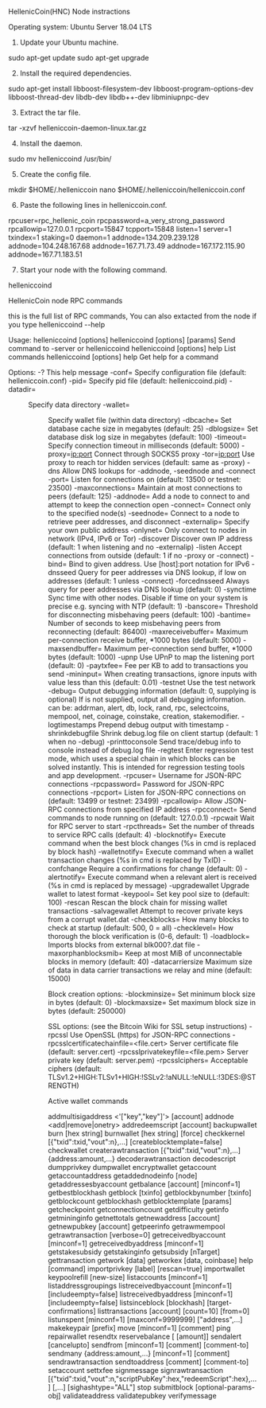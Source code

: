 HellenicCoin(HNC)  Node instractions

Operating system:  Ubuntu Server 18.04 LTS

1. Update your Ubuntu machine.

sudo apt-get update
sudo apt-get upgrade

2. Install the required dependencies.

sudo apt-get install libboost-filesystem-dev libboost-program-options-dev libboost-thread-dev libdb-dev libdb++-dev libminiupnpc-dev

3. Extract the tar file.

tar -xzvf helleniccoin-daemon-linux.tar.gz

4. Install the daemon.

sudo mv helleniccoind /usr/bin/

5. Create the config file.

mkdir $HOME/.helleniccoin
nano $HOME/.helleniccoin/helleniccoin.conf

6. Paste the following lines in helleniccoin.conf.

rpcuser=rpc_hellenic_coin
rpcpassword=a_very_strong_password
rpcallowip=127.0.0.1
rpcport=15847
tcpport=15848
listen=1
server=1
txindex=1
staking=0
daemon=1
addnode=134.209.239.128
addnode=104.248.167.68
addnode=167.71.73.49
addnode=167.172.115.90
addnode=167.71.183.51

7.  Start your node with the following command.

helleniccoind



HellenicCoin node RPC commands

this is the full list of RPC commands, You can also extacted from the node if you type            helleniccoind --help


Usage:
  helleniccoind [options]
  helleniccoind [options] <command> [params]  Send command to -server or helleniccoind
  helleniccoind [options] help                List commands
  helleniccoind [options] help <command>      Get help for a command

Options:
  -?                     This help message
  -conf=<file>           Specify configuration file (default: helleniccoin.conf)
  -pid=<file>            Specify pid file (default: helleniccoind.pid)
  -datadir=<dir>         Specify data directory
  -wallet=<dir>          Specify wallet file (within data directory)
  -dbcache=<n>           Set database cache size in megabytes (default: 25)
  -dblogsize=<n>         Set database disk log size in megabytes (default: 100)
  -timeout=<n>           Specify connection timeout in milliseconds (default: 5000)
  -proxy=<ip:port>       Connect through SOCKS5 proxy
  -tor=<ip:port>         Use proxy to reach tor hidden services (default: same as -proxy)
  -dns                   Allow DNS lookups for -addnode, -seednode and -connect
  -port=<port>           Listen for connections on <port> (default: 13500 or testnet: 23500)
  -maxconnections=<n>    Maintain at most <n> connections to peers (default: 125)
  -addnode=<ip>          Add a node to connect to and attempt to keep the connection open
  -connect=<ip>          Connect only to the specified node(s)
  -seednode=<ip>         Connect to a node to retrieve peer addresses, and disconnect
  -externalip=<ip>       Specify your own public address
  -onlynet=<net>         Only connect to nodes in network <net> (IPv4, IPv6 or Tor)
  -discover              Discover own IP address (default: 1 when listening and no -externalip)
  -listen                Accept connections from outside (default: 1 if no -proxy or -connect)
  -bind=<addr>           Bind to given address. Use [host]:port notation for IPv6
  -dnsseed               Query for peer addresses via DNS lookup, if low on addresses (default: 1 unless -connect)
  -forcednsseed          Always query for peer addresses via DNS lookup (default: 0)
  -synctime              Sync time with other nodes. Disable if time on your system is precise e.g. syncing with NTP (default: 1)
  -banscore=<n>          Threshold for disconnecting misbehaving peers (default: 100)
  -bantime=<n>           Number of seconds to keep misbehaving peers from reconnecting (default: 86400)
  -maxreceivebuffer=<n>  Maximum per-connection receive buffer, <n>*1000 bytes (default: 5000)
  -maxsendbuffer=<n>     Maximum per-connection send buffer, <n>*1000 bytes (default: 1000)
  -upnp                  Use UPnP to map the listening port (default: 0)
  -paytxfee=<amt>        Fee per KB to add to transactions you send
  -mininput=<amt>        When creating transactions, ignore inputs with value less than this (default: 0.01)
  -testnet               Use the test network
  -debug=<category>      Output debugging information (default: 0, supplying <category> is optional)
If <category> is not supplied, output all debugging information.
<category> can be: addrman, alert, db, lock, rand, rpc, selectcoins, mempool, net, coinage, coinstake, creation, stakemodifier.
  -logtimestamps         Prepend debug output with timestamp
  -shrinkdebugfile       Shrink debug.log file on client startup (default: 1 when no -debug)
  -printtoconsole        Send trace/debug info to console instead of debug.log file
  -regtest               Enter regression test mode, which uses a special chain in which blocks can be solved instantly. This is intended for regression testing tools and app development.
  -rpcuser=<user>        Username for JSON-RPC connections
  -rpcpassword=<pw>      Password for JSON-RPC connections
  -rpcport=<port>        Listen for JSON-RPC connections on <port> (default: 13499 or testnet: 23499)
  -rpcallowip=<ip>       Allow JSON-RPC connections from specified IP address
  -rpcconnect=<ip>       Send commands to node running on <ip> (default: 127.0.0.1)
  -rpcwait               Wait for RPC server to start
  -rpcthreads=<n>        Set the number of threads to service RPC calls (default: 4)
  -blocknotify=<cmd>     Execute command when the best block changes (%s in cmd is replaced by block hash)
  -walletnotify=<cmd>    Execute command when a wallet transaction changes (%s in cmd is replaced by TxID)
  -confchange            Require a confirmations for change (default: 0)
  -alertnotify=<cmd>     Execute command when a relevant alert is received (%s in cmd is replaced by message)
  -upgradewallet         Upgrade wallet to latest format
  -keypool=<n>           Set key pool size to <n> (default: 100)
  -rescan                Rescan the block chain for missing wallet transactions
  -salvagewallet         Attempt to recover private keys from a corrupt wallet.dat
  -checkblocks=<n>       How many blocks to check at startup (default: 500, 0 = all)
  -checklevel=<n>        How thorough the block verification is (0-6, default: 1)
  -loadblock=<file>      Imports blocks from external blk000?.dat file
  -maxorphanblocksmib=<n> Keep at most <n> MiB of unconnectable blocks in memory (default: 40)
  -datacarriersize       Maximum size of data in data carrier transactions we relay and mine (default: 15000)

Block creation options:
  -blockminsize=<n>      Set minimum block size in bytes (default: 0)
  -blockmaxsize=<n>      Set maximum block size in bytes (default: 250000)

SSL options: (see the Bitcoin Wiki for SSL setup instructions)
  -rpcssl                                  Use OpenSSL (https) for JSON-RPC connections
  -rpcsslcertificatechainfile=<file.cert>  Server certificate file (default: server.cert)
  -rpcsslprivatekeyfile=<file.pem>         Server private key (default: server.pem)
  -rpcsslciphers=<ciphers>                 Acceptable ciphers (default: TLSv1.2+HIGH:TLSv1+HIGH:!SSLv2:!aNULL:!eNULL:!3DES:@STRENGTH)


Active wallet commands

addmultisigaddress <nrequired> <'["key","key"]'> [account]
addnode <node> <add|remove|onetry>
addredeemscript <redeemScript> [account]
backupwallet <destination>
burn <amount> [hex string]
burnwallet [hex string] [force]
checkkernel [{"txid":txid,"vout":n},...] [createblocktemplate=false]
checkwallet
createrawtransaction [{"txid":txid,"vout":n},...] {address:amount,...}
decoderawtransaction <hex string>
decodescript <hex string>
dumpprivkey <helleniccoinaddress>
dumpwallet <filename>
encryptwallet <passphrase>
getaccount <helleniccoinaddress>
getaccountaddress <account>
getaddednodeinfo <dns> [node]
getaddressesbyaccount <account>
getbalance [account] [minconf=1]
getbestblockhash
getblock <hash> [txinfo]
getblockbynumber <number> [txinfo]
getblockcount
getblockhash <index>
getblocktemplate [params]
getcheckpoint
getconnectioncount
getdifficulty
getinfo
getmininginfo
getnettotals
getnewaddress [account]
getnewpubkey [account]
getpeerinfo
getrawmempool
getrawtransaction <txid> [verbose=0]
getreceivedbyaccount <account> [minconf=1]
getreceivedbyaddress <helleniccoinaddress> [minconf=1]
getstakesubsidy <hex string>
getstakinginfo
getsubsidy [nTarget]
gettransaction <txid>
getwork [data]
getworkex [data, coinbase]
help [command]
importprivkey <helleniccoinprivkey> [label] [rescan=true]
importwallet <filename>
keypoolrefill [new-size]
listaccounts [minconf=1]
listaddressgroupings
listreceivedbyaccount [minconf=1] [includeempty=false]
listreceivedbyaddress [minconf=1] [includeempty=false]
listsinceblock [blockhash] [target-confirmations]
listtransactions [account] [count=10] [from=0]
listunspent [minconf=1] [maxconf=9999999]  ["address",...]
makekeypair [prefix]
move <fromaccount> <toaccount> <amount> [minconf=1] [comment]
ping
repairwallet
resendtx
reservebalance [<reserve> [amount]]
sendalert <message> <privatekey> <minver> <maxver> <priority> <id> [cancelupto]
sendfrom <fromaccount> <tohelleniccoinaddress> <amount> [minconf=1] [comment] [comment-to]
sendmany <fromaccount> {address:amount,...} [minconf=1] [comment]
sendrawtransaction <hex string>
sendtoaddress <helleniccoinaddress> <amount> [comment] [comment-to]
setaccount <helleniccoinaddress> <account>
settxfee <amount>
signmessage <helleniccoinaddress> <message>
signrawtransaction <hex string> [{"txid":txid,"vout":n,"scriptPubKey":hex,"redeemScript":hex},...] [<privatekey1>,...] [sighashtype="ALL"]
stop
submitblock <hex data> [optional-params-obj]
validateaddress <helleniccoinaddress>
validatepubkey <helleniccoinpubkey>
verifymessage <helleniccoinaddress> <signature> <message>



